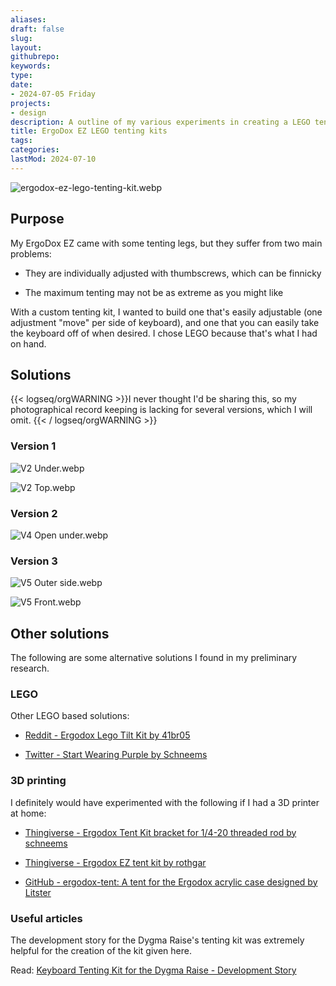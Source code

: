 ```yaml
---
aliases: 
draft: false
slug: 
layout: 
githubrepo: 
keywords: 
type: 
date:
- 2024-07-05 Friday
projects:
- design
description: A outline of my various experiments in creating a LEGO tenting kit for my ErgoDox EZ
title: ErgoDox EZ LEGO tenting kits
tags:
categories:
lastMod: 2024-07-10
---
```

![ergodox-ez-lego-tenting-kit.webp](/assets/ergodox-ez-lego-tenting-kit_1720221246988_0.webp)

## Purpose

My ErgoDox EZ came with some tenting legs, but they suffer from two main problems:

  + They are individually adjusted with thumbscrews, which can be finnicky

  + The maximum tenting may not be as extreme as you might like

With a custom tenting kit, I wanted to build one that's easily adjustable (one adjustment "move" per side of keyboard), and one that you can easily take the keyboard off of when desired. I chose LEGO because that's what I had on hand.

## Solutions

{{< logseq/orgWARNING >}}I never thought I'd be sharing this, so my photographical record keeping is lacking for several versions, which I will omit.
{{< / logseq/orgWARNING >}}

### Version 1

![V2 Under.webp](/assets/v2_under_1720627214056_0.webp)

![V2 Top.webp](/assets/v2_top_1720627221132_0.webp)

### Version 2

![V4 Open under.webp](/assets/v4_open_under_1720627144598_0.webp)

### Version 3

![V5 Outer side.webp](/assets/v5_outer_side_1720627259926_0.webp)

![V5 Front.webp](/assets/v5_front_1720627269344_0.webp)

## Other solutions

The following are some alternative solutions I found in my preliminary research.

### LEGO

Other LEGO based solutions:

  + [Reddit - Ergodox Lego Tilt Kit by 41br05](https://www.reddit.com/r/ergodox/comments/m3l6y3/ergodox_lego_tilt_kit/)

  + [Twitter - Start Wearing Purple by Schneems](https://twitter.com/schneems/status/1220387019030978561)

### 3D printing

I definitely would have experimented with the following if I had a 3D printer at home:

  + [Thingiverse - Ergodox Tent Kit bracket for 1/4-20 threaded rod by schneems](https://www.thingiverse.com/thing:4789211)

  + [Thingiverse - Ergodox EZ tent kit by rothgar](https://www.thingiverse.com/thing:1433117)

  + [GitHub - ergodox-tent: A tent for the Ergodox acrylic case designed by Litster](https://github.com/Ergodox-io/ergodox-tent)

### Useful articles

The development story for the Dygma Raise's tenting kit was extremely helpful for the creation of the kit given here.

Read: [Keyboard Tenting Kit for the Dygma Raise - Development Story](https://dygma.com/blogs/product-development/keyboard-tenting-kit-for-the-dygma-raise-development-analysis)
